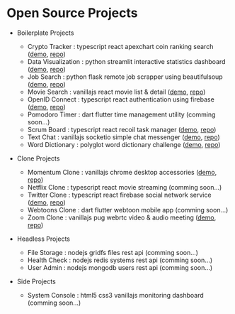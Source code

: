 # Open Source Projects

-   Boilerplate Projects

    -   Crypto Tracker : typescript react apexchart coin ranking search ([demo](https://toweringcloud.github.io/crypto-tracker), [repo](https://github.com/toweringcloud/crypto-tracker))
    -   Data Visualization : python streamlit interactive statistics dashboard ([demo](https://olympics-participations.streamlit.app), [repo](https://github.com/toweringcloud/data-visualization))
    -   Job Search : python flask remote job scrapper using beautifulsoup ([demo](https://pys07.toweringcloud.repl.co), [repo](https://github.com/toweringcloud/job-search))
    -   Movie Search : vanillajs react movie list & detail ([demo](https://toweringcloud.github.io/movie-search), [repo](https://github.com/toweringcloud/movie-search))
    -   OpenID Connect : typescript react authentication using firebase ([demo](https://toweringcloud.github.io/openid-connect), [repo](https://github.com/toweringcloud/openid-connect))
    -   Pomodoro Timer : dart flutter time management utility (comming soon...)
    -   Scrum Board : typescript react recoil task manager ([demo](https://toweringcloud.github.io/scrum-board), [repo](https://github.com/toweringcloud/scrum-board))
    -   Text Chat : vanillajs socketio simple chat messenger ([demo](https://jpjvwc-3000.csb.app), [repo](https://github.com/toweringcloud/text-chat))
    -   Word Dictionary : polyglot word dictionary challenge ([demo](https://codesandbox.io), [repo](https://github.com/toweringcloud/word-dictionary))

-   Clone Projects

    -   Momentum Clone : vanillajs chrome desktop accessories ([demo](https://toweringcloud.github.io/momentum-clone), [repo](https://github.com/toweringcloud/momentum-clone))
    -   Netflix Clone : typescript react movie streaming (comming soon...)
    -   Twitter Clone : typescript react firebase social network service ([demo](https://nwitter-reloaded-6f54d.web.app), [repo](https://github.com/toweringcloud/twitter-clone))
    -   Webtoons Clone : dart flutter webtoon mobile app (comming soon...)
    -   Zoom Clone : vanillajs pug webrtc video & audio meeting ([demo](https://9fnc6q-3000.csb.app), [repo](https://github.com/toweringcloud/zoom-clone))

-   Headless Projects

    -   File Storage : nodejs gridfs files rest api (comming soon...)
    -   Health Check : nodejs redis systems rest api (comming soon...)
    -   User Admin : nodejs mongodb users rest api (comming soon...)

-   Side Projects

    -   System Console : html5 css3 vanillajs monitoring dashboard (comming soon...)
